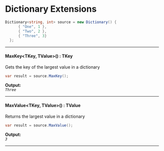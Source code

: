 ﻿# Dictionary Extensions

```csharp
Dictionary<string, int> source = new Dictionary() {
      { "One", 1 },
      { "Two", 2 },
      { "Three", 3}
  };
```

---
#### MaxKey&lt;TKey, TValue&gt;() : TKey
Gets the key of the largest value in a dictionary
```csharp
var result = source.MaxKey();
```
**Output:**  
_`Three`_

---
#### MaxValue&lt;TKey, TValue&gt;() : TValue
Returns the largest value in a dictionary
```csharp
var result = source.MaxValue();
```
**Output:**  
_`3`_

---